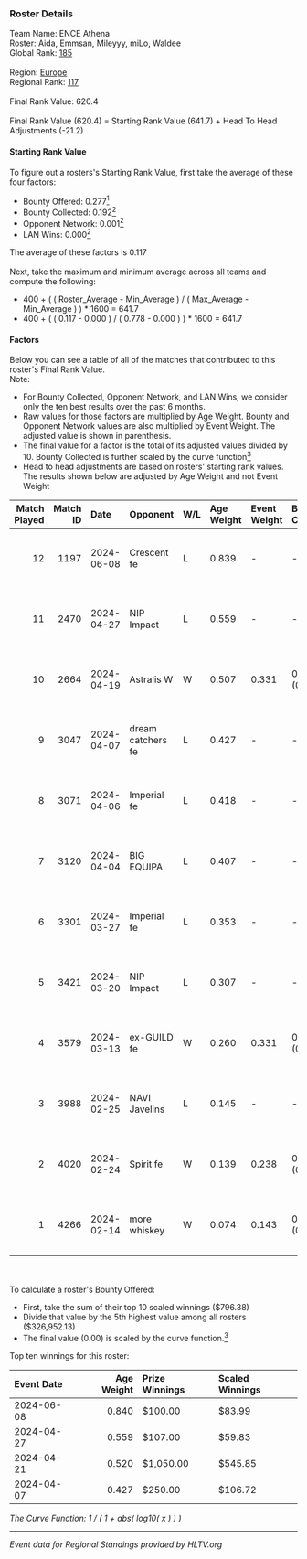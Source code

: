 ### Roster Details<br />
Team Name: ENCE Athena<br />
Roster: Aida, Emmsan, Mileyyy, miLo, Waldee<br />
Global Rank: [185](../standings_global.md)<br />
<br />
Region: [Europe]( ../standings_europe.md)<br />
Regional Rank: [117]( ../standings_europe.md)<br />
<br />
Final Rank Value:  620.4<br />
<br />
Final Rank Value (620.4) = Starting Rank Value (641.7) + Head To Head Adjustments (-21.2)<br />

#### Starting Rank Value<br />
To figure out a rosters's Starting Rank Value, first take the average of these four factors:<br />
- Bounty Offered: 0.277[<sup>1</sup>](#table2)
- Bounty Collected: 0.192[<sup>2</sup>](#table1)
- Opponent Network: 0.001[<sup>2</sup>](#table1)
- LAN Wins: 0.000[<sup>2</sup>](#table1)

The average of these factors is 0.117<br />
<br />
Next, take the maximum and minimum average across all teams and compute the following:<br />
- 400 + ( ( Roster_Average - Min_Average ) / ( Max_Average - Min_Average ) ) * 1600 = 641.7
- 400 + ( ( 0.117 - 0.000 ) / ( 0.778 - 0.000 ) ) * 1600 = 641.7


#### Factors<br />
Below you can see a table of all of the matches that contributed to this roster's Final Rank Value.<br />
Note:<br />

- For Bounty Collected, Opponent Network, and LAN Wins, we consider only the ten best results over the past 6 months.
- Raw values for those factors are multiplied by Age Weight. Bounty and Opponent Network values are also multiplied by Event Weight. The adjusted value is shown in parenthesis.
- The final value for a factor is the total of its adjusted values divided by 10. Bounty Collected is further scaled by the curve function[<sup>3</sup>](#curveFunction)
- Head to head adjustments are based on rosters' starting rank values. The results shown below are adjusted by Age Weight and not Event Weight
<span id="table1"></span><br />


| Match Played | Match ID | Date       | Opponent          | W/L | Age Weight | Event Weight | Bounty Collected | Opponent Network | LAN Wins  | H2H Adj. | Roster                              |
| -: | -: | :- | :- | :- | :- | :- | :- | :- | :- | -: | :- |
|           12 |     1197 | 2024-06-08 | Crescent fe       | L   | 0.839      | -            | -                | -                | -         |   -12.00 | Aida, Emmsan, Mileyyy, miLo, Waldee |
|           11 |     2470 | 2024-04-27 | NIP Impact        | L   | 0.559      | -            | -                | -                | -         |    -6.71 | Aida, Emmsan, miLo, Waldee, xia     |
|           10 |     2664 | 2024-04-19 | Astralis W        | W   | 0.507      | 0.331        | 0.001 (0.000)    | 0.022 (0.004)    | 0 (0.000) |     7.47 | Aida, Emmsan, miLo, Waldee, xia     |
|            9 |     3047 | 2024-04-07 | dream catchers fe | L   | 0.427      | -            | -                | -                | -         |    -5.29 | Aida, Emmsan, miLo, Waldee, xia     |
|            8 |     3071 | 2024-04-06 | Imperial fe       | L   | 0.418      | -            | -                | -                | -         |    -1.23 | Aida, Emmsan, miLo, Waldee, xia     |
|            7 |     3120 | 2024-04-04 | BIG EQUIPA        | L   | 0.407      | -            | -                | -                | -         |    -4.17 | Aida, Emmsan, miLo, Waldee, xia     |
|            6 |     3301 | 2024-03-27 | Imperial fe       | L   | 0.353      | -            | -                | -                | -         |    -1.08 | Aida, Emmsan, miLo, Waldee, xia     |
|            5 |     3421 | 2024-03-20 | NIP Impact        | L   | 0.307      | -            | -                | -                | -         |    -4.11 | Aida, Emmsan, miLo, Waldee, xia     |
|            4 |     3579 | 2024-03-13 | ex-GUILD fe       | W   | 0.260      | 0.331        | 0.003 (0.000)    | 0.066 (0.006)    | 0 (0.000) |     4.29 | Aida, Emmsan, miLo, Waldee, xia     |
|            3 |     3988 | 2024-02-25 | NAVI Javelins     | L   | 0.145      | -            | -                | -                | -         |    -1.20 | Aida, Emmsan, miLo, Waldee, xia     |
|            2 |     4020 | 2024-02-24 | Spirit fe         | W   | 0.139      | 0.238        | 0.005 (0.000)    | 0.101 (0.003)    | 0 (0.000) |     2.30 | Aida, Emmsan, miLo, Waldee, xia     |
|            1 |     4266 | 2024-02-14 | more whiskey      | W   | 0.074      | 0.143        | 0.000 (0.000)    | 0.000 (0.000)    | 0 (0.000) |     0.48 | Aida, Emmsan, miLo, Waldee, xia     |

<br />
<span id="table2"></span><br />
To calculate a roster's Bounty Offered:<br />

- First, take the sum of their top 10 scaled winnings ($796.38)
- Divide that value by the 5th highest value among all rosters ($326,952.13)
- The final value (0.00) is scaled by the curve function.[<sup>3</sup>](#curveFunction)

Top ten winnings for this roster:<br />

| Event Date | Age Weight | Prize Winnings | Scaled Winnings |
| :- | -: | :- | :- |
| 2024-06-08 |      0.840 | $100.00        | $83.99          |
| 2024-04-27 |      0.559 | $107.00        | $59.83          |
| 2024-04-21 |      0.520 | $1,050.00      | $545.85         |
| 2024-04-07 |      0.427 | $250.00        | $106.72         |


<span id="curveFunction"></span>_The Curve Function: 1 / ( 1 + abs( log10( x ) ) )_<br />

---
_Event data for Regional Standings provided by HLTV.org_<br />
